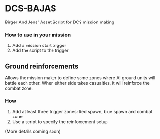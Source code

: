 # DCS-BAJAS
Birger And Jens' Asset Script for DCS mission making

### How to use in your mission
1. Add a mission start trigger
2. Add the script to the trigger

## Ground reinforcements
Allows the mission maker to define some zones where AI ground units will battle each other. When either side takes casualties, it will reinforce the combat zone.

### How
1. Add at least three trigger zones: Red spawn, blue spawn and combat zone
2. Use a script to specify the reinforcement setup

(More details coming soon)
